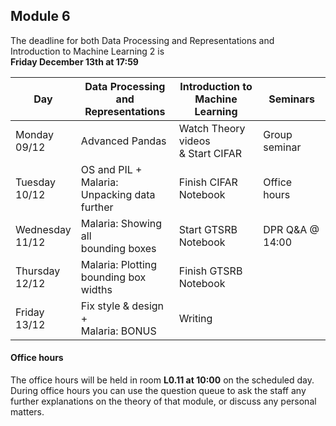 
## Module 6

The deadline for both Data Processing and Representations and Introduction to Machine Learning 2 is<br>**Friday December 13th at 17:59**

| Day                | Data Processing<br>and Representations | Introduction to<br>Machine Learning | Seminars          |
| ------------------ | ---------------------------- | ----------------------------------- | --------------------------- |
| Monday<br>09/12    | Advanced Pandas              | Watch Theory videos<br>& Start CIFAR | Group seminar              |
| Tuesday<br>10/12   | OS and PIL + Malaria:<br>Unpacking data further | Finish CIFAR Notebook | Office hours           |
| Wednesday<br>11/12 | Malaria: Showing all<br>bounding boxes | Start GTSRB Notebook      | DPR Q&A @ 14:00             |
| Thursday<br>12/12  | Malaria: Plotting<br>bounding box widths | Finish GTSRB Notebook   |                             |
| Friday<br>13/12    | Fix style & design +<br>Malaria: BONUS | Writing                   |                             |



#### Office hours

The office hours will be held in room **L0.11 at 10:00** on the scheduled day. During office hours you can use the question queue to ask the staff any further explanations on the theory of that module, or discuss any personal matters.

